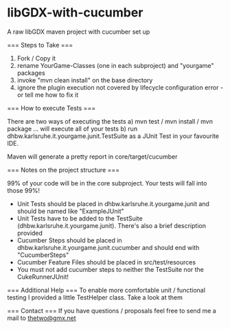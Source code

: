 libGDX-with-cucumber
====================

A raw libGDX maven project with cucumber set up

=== Steps to Take ===

1. Fork / Copy it
2. rename YourGame-Classes (one in each subproject) and "yourgame" packages
3. invoke "mvn clean install" on the base directory
4. ignore the plugin execution not covered by lifecycle configuration error - or tell me how to fix it

=== How to execute Tests ===

There are two ways of executing the tests
a) mvn test / mvn install / mvn package ... will execute all of your tests
b) run dhbw.karlsruhe.it.yourgame.junit.TestSuite as a JUnit Test in your favourite IDE.

Maven will generate a pretty report in core/target/cucumber

=== Notes on the project structure ===

99% of your code will be in the core subproject. Your tests will fall into those 99%!

- Unit Tests should be placed in dhbw.karlsruhe.it.yourgame.junit and should be named like "ExampleJUnit"
- Unit Tests have to be added to the TestSuite (dhbw.karlsruhe.it.yourgame.junit). There's also a brief description provided
- Cucumber Steps should be placed in dhbw.karlsruhe.it.yourgame.junit.cucumber and should end with "CucumberSteps"
- Cucumber Feature Files should be placed in src/test/resources
- You must not add cucumber steps to neither the TestSuite nor the CukeRunnerJUnit!

=== Additional Help ===
To enable more comfortable unit / functional testing I provided a little TestHelper class. Take a look at them

=== Contact ===
If you have questions / proposals feel free to send me a mail to thetwo@gmx.net
